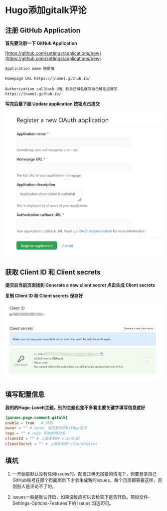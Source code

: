 ﻿# Hugo添加gitalk评论


<!--more-->

## 注册 GitHub Application

**首先要注册一下 GitHub Application**

[https://github.com/settings/applications/new](https://github.com/settings/applications/new)


```text
Application name 随便填

Homepage URL https://[name].github.io/

Authorization callback URL 有自己域名就写自己域名没就写 https://[name].github.io/
```
**写完后最下面 Update application 按钮点击提交**

![](/OSS/image/20200801/1.png)


## 获取 Client ID 和 Client secrets

**提交后当前页面找到 Generate a new client secret 点击生成 Client secrets**

**复制 Client ID 和 Client secrets 保存好**

![](/OSS/image/20200801/2.png)


## 填写配置信息

**我的的Hugo-LoveIt主题，别的主题也差不多看主要关键字填写信息就好**

```toml
[params.page.comment.gitalk]
enable = true   # 开启
owner = "" # owner 指的是你的GitHub名字
repo = "" # repo 写你的项目名
clientId = "" # 上面复制的 clientId
clientSecret = "" # 上面复制的 clientSecret
```

## 填坑

1. 一开始是默认没有任何issues的，配置正确无报错的情况下，你要登录自己GitHub账号在那个页面刷新下才会生成新的issues，每个页面都需要这样，否则别人是评论不了的。

2. issues一般是默认开启，如果没反应可以去检查下是否开启。项目文件-Settings-Options-Features下的 Issues 勾选即可。
